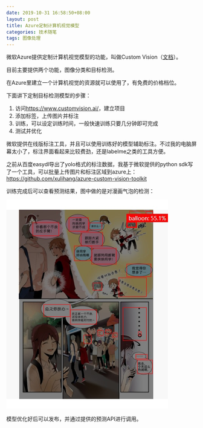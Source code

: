 ```yaml
---
date: 2019-10-31 16:58:50+08:00
layout: post
title: Azure定制计算机视觉模型
categories: 技术随笔
tags: 图像处理
---
```


微软Azure提供定制计算机视觉模型的功能，叫做Custom Vision（[文档](https://docs.microsoft.com/en-us/azure/cognitive-services/custom-vision-service/home)）。

目前主要提供两个功能，图像分类和目标检测。

在Azure里建立一个计算机视觉的资源就可以使用了，有免费的价格档位。

下面讲下定制目标检测模型的步骤：

1. 访问<https://www.customvision.ai/>，建立项目
2. 添加标签，上传图片并标注
3. 训练，可以设定训练时间，一般快速训练只要几分钟即可完成
4. 测试并优化

微软提供在线版标注工具，并且可以使用训练好的模型辅助标注。不过我的电脑屏幕太小了，标注界面看起来比较费劲，还是labelme之类的工具方便。

之前从百度easydl导出了yolo格式的标注数据，我基于微软提供的python sdk写了一个工具，可以批量上传图片和标注区域到azure上：<https://github.com/xulihang/azure-custom-vision-toolkit>

训练完成后可以查看预测结果，图中做的是对漫画气泡的检测：

![](/album/comics/balloon_detection_azure_test.jpg)

模型优化好后可以发布，并通过提供的预测API进行调用。










